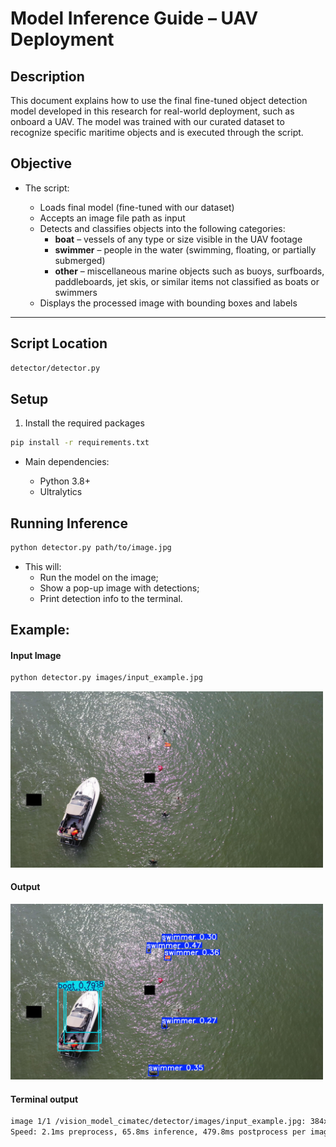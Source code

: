 # Model Inference Guide – UAV Deployment

## Description

This document explains how to use the final fine-tuned object detection model developed in this research for real-world deployment, such as onboard a UAV.
The model was trained with our curated dataset to recognize specific maritime objects and is executed through the script. 

## Objective

- The script:

    - Loads final  model (fine-tuned with our dataset)
    - Accepts an image file path as input
    - Detects and classifies objects into the following categories: 
        - **boat** – vessels of any type or size visible in the UAV footage
        - **swimmer** – people in the water (swimming, floating, or partially submerged)
        - **other** – miscellaneous marine objects such as buoys, surfboards, paddleboards, jet skis, or similar items not classified as boats or swimmers
    - Displays the processed image with bounding boxes and labels

---

## Script Location

```bash
detector/detector.py
```

## Setup

1. Install the required packages

```bash
pip install -r requirements.txt
```

- Main dependencies:

    - Python 3.8+ 
    - Ultralytics 


## Running Inference

```bash
python detector.py path/to/image.jpg
```

- This will:
    - Run the model on the image;
    - Show a pop-up image with detections;
    - Print detection info to the terminal.

## Example:

#### Input Image

```bash
python detector.py images/input_example.jpg
```
<img src="images/input_example.jpg" alt="Input Example" width="500">


#### Output

<img src="images/output_example.jpg" alt="Input Example" width="500">


#### Terminal output

```bash
image 1/1 /vision_model_cimatec/detector/images/input_example.jpg: 384x640 5 swimmers, 3 boats, 65.8ms
Speed: 2.1ms preprocess, 65.8ms inference, 479.8ms postprocess per image at shape (1, 3, 384, 640)
```